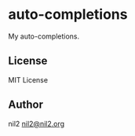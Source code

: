auto-completions
================

My auto-completions.

License
-------

MIT License

Author
------

nil2 <nil2@nil2.org>
